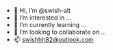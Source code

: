 - 👋 Hi, I’m @swish-alt
- 👀 I’m interested in ...
- 🌱 I’m currently learning ...
- 💞️ I’m looking to collaborate on ...
- 📫 swishhh82@outlook.com
